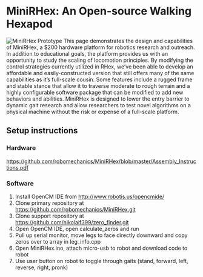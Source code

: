 # MiniRHex: An Open-source Walking Hexapod

![MiniRHex Prototype](Images/mini1.png)
This page demonstrates the design and capabilities of MiniRHex, a $200 hardware platform for robotics research and outreach. In addition to educational goals, the platform provides us with an opportunity to study the scaling of locomotion principles. By modifying the control strategies currently utilized in RHex, we’ve been able to develop an affordable and easily-constructed version that still offers many of the same capabilities as it’s full-scale cousin. Some features include a rugged frame and stable stance that allow it to traverse moderate to rough terrain and a highly configurable software package that can be modified to add new behaviors and abilities. MiniRHex is designed to lower the entry barrier to dynamic gait research and allow researchers to test novel algorithms on a physical machine without the risk or expense of a full-scale platform.

## Setup instructions

### Hardware
https://github.com/robomechanics/MiniRHex/blob/master/Assembly_Instructions.pdf

### Software
1. Install OpenCM IDE from http://www.robotis.us/opencmide/
2. Clone primary repository at https://github.com/robomechanics/MiniRHex.git
3. Clone support repository at https://github.com/nikolaif399/zero_finder.git
4. Open OpenCM IDE, open calculate_zeros and run
5. Pull up serial monitor, move legs to face directly downward and copy zeros over to array in leg_info.cpp
6. Open MiniRHex.ino, attach micro-usb to robot and download code to robot
7. Use user button on robot to toggle through gaits (stand, forward, left, reverse, right, pronk)
